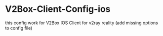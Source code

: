 # V2Box-Client-Config-ios
this config work for V2Box IOS Client for v2ray reality (add missing options to config file)
